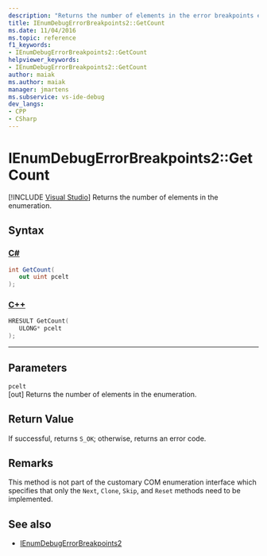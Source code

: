 ```yaml
---
description: "Returns the number of elements in the error breakpoints enumeration."
title: IEnumDebugErrorBreakpoints2::GetCount
ms.date: 11/04/2016
ms.topic: reference
f1_keywords:
- IEnumDebugErrorBreakpoints2::GetCount
helpviewer_keywords:
- IEnumDebugErrorBreakpoints2::GetCount
author: maiak
ms.author: maiak
manager: jmartens
ms.subservice: vs-ide-debug
dev_langs:
- CPP
- CSharp
---
```

# IEnumDebugErrorBreakpoints2::GetCount

 [!INCLUDE [Visual Studio](~/includes/applies-to-version/vs-windows-only.md)]
Returns the number of elements in the enumeration.

## Syntax

### [C#](#tab/csharp)
```csharp
int GetCount(
   out uint pcelt
);
```
### [C++](#tab/cpp)
```cpp
HRESULT GetCount(
   ULONG* pcelt
);
```
---

## Parameters
`pcelt`\
[out] Returns the number of elements in the enumeration.

## Return Value
 If successful, returns `S_OK`; otherwise, returns an error code.

## Remarks
 This method is not part of the customary COM enumeration interface which specifies that only the `Next`, `Clone`, `Skip`, and `Reset` methods need to be implemented.

## See also
- [IEnumDebugErrorBreakpoints2](../../../extensibility/debugger/reference/ienumdebugerrorbreakpoints2.md)
